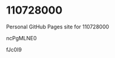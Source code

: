 # 110728000
Personal GitHub Pages site for 110728000






















































ncPgMLNE0

fJc0I9
